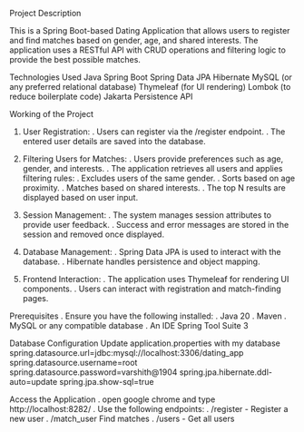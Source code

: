 Project Description

This is a Spring Boot-based Dating Application that allows users to register and find matches based on gender, age, and shared interests. 
The application uses a RESTful API with CRUD operations and filtering logic to provide the best possible matches.

Technologies Used
  Java
  Spring Boot
  Spring Data JPA
  Hibernate
  MySQL (or any preferred relational database)
  Thymeleaf (for UI rendering)
  Lombok (to reduce boilerplate code)
  Jakarta Persistence API
  
Working of the Project
  
 1. User Registration:
    . Users can register via the /register endpoint.
    . The entered user details are saved into the database.

2. Filtering Users for Matches:
   . Users provide preferences such as age, gender, and interests.
   . The application retrieves all users and applies filtering rules:
     . Excludes users of the same gender.
     . Sorts based on age proximity.
     . Matches based on shared interests.
  . The top N results are displayed based on user input.

3. Session Management:
   . The system manages session attributes to provide user feedback.
   . Success and error messages are stored in the session and removed once displayed.

4. Database Management:
   . Spring Data JPA is used to interact with the database.
   . Hibernate handles persistence and object mapping.

5. Frontend Interaction:
   . The application uses Thymeleaf for rendering UI components.
   . Users can interact with registration and match-finding pages.

Prerequisites
 . Ensure you have the following installed:
 . Java 20
 . Maven
 . MySQL or any compatible database
 . An IDE Spring Tool Suite 3

Database Configuration
  Update application.properties with my database
    spring.datasource.url=jdbc:mysql://localhost:3306/dating_app
    spring.datasource.username=root
    spring.datasource.password=varshith@1904
    spring.jpa.hibernate.ddl-auto=update
    spring.jpa.show-sql=true

Access the Application
  . open google chrome and type http://localhost:8282/
  . Use the following endpoints:
    . /register - Register a new user
    . /match_user Find matches
    . /users - Get all users

